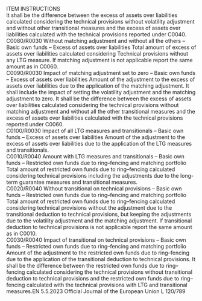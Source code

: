  
ITEM  INSTRUCTIONS  
It shall be the difference between the excess of assets over liabilities calculated 
considering the technical provisions without volatility adjustment and without 
other transitional measures and the excess of assets over liabilities calculated 
with the technical provisions reported under C0040.  
C0080/R0030  Without matching adjustment 
and without all the others – 
Basic own funds – Excess of 
assets over liabilities  Total amount of excess of assets over liabilities calculated considering Technical 
provisions without any LTG measure. 
If matching adjustment is not applicable report the same amount as in C0060.  
C0090/R0030  Impact of matching 
adjustment set to zero – Basic 
own funds – Excess of assets 
over liabilities  Amount of the adjustment to the excess of assets over liabilities due to the 
application of the matching adjustment. It shall include the impact of setting 
the volatility adjustment and the matching adjustment to zero. 
It shall be the difference between the excess of assets over liabilities calculated 
considering the technical provisions without matching adjustment and without all 
the other transitional measures and the excess of assets over liabilities calculated 
with the technical provisions reported under C0060.  
C0100/R0030  Impact of all LTG measures 
and transitionals – Basic own 
funds – Excess of assets over 
liabilities  Amount of the adjustment to the excess of assets over liabilities due to the 
application of the LTG measures and transitionals.  
C0010/R0040  Amount with LTG measures 
and transitionals – Basic own 
funds – Restricted own funds 
due to ring–fencing and 
matching portfolio  Total amount of restricted own funds due to ring–fencing calculated considering 
technical provisions including the adjustments due to the long-term guarantee 
measures and transitional measures.  
C0020/R0040  Without transitional on 
technical provisions – Basic 
own funds – Restricted own 
funds due to ring–fencing and 
matching portfolio  Total amount of restricted own funds due to ring–fencing calculated considering 
technical provisions without the adjustment due to the transitional deduction to 
technical provisions, but keeping the adjustments due to the volatility adjustment 
and the matching adjustment. 
If transitional deduction to technical provisions is not applicable report the same 
amount as in C0010.  
C0030/R0040  Impact of transitional on 
technical provisions – Basic 
own funds – Restricted own 
funds due to ring–fencing and 
matching portfolio  Amount of the adjustment to the restricted own funds due to ring–fencing due to 
the application of the transitional deduction to technical provisions. 
It shall be the difference between the restricted own funds due to ring–fencing 
calculated considering the technical provisions without transitional deduction to 
technical provisions and the restricted own funds due to ring–fencing calculated 
with the technical provisions with LTG and transitional measures.EN  5.5.2023 Official Journal of the European Union L 120/789
